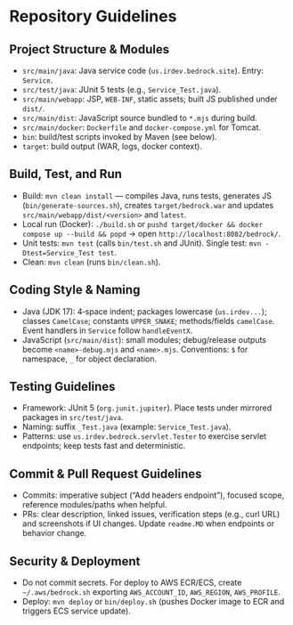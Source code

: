 # Repository Guidelines

## Project Structure & Modules
- `src/main/java`: Java service code (`us.irdev.bedrock.site`). Entry: `Service`.
- `src/test/java`: JUnit 5 tests (e.g., `Service_Test.java`).
- `src/main/webapp`: JSP, `WEB-INF`, static assets; built JS published under `dist/`.
- `src/main/dist`: JavaScript source bundled to `*.mjs` during build.
- `src/main/docker`: `Dockerfile` and `docker-compose.yml` for Tomcat.
- `bin`: build/test scripts invoked by Maven (see below).
- `target`: build output (WAR, logs, docker context).

## Build, Test, and Run
- Build: `mvn clean install` — compiles Java, runs tests, generates JS (`bin/generate-sources.sh`), creates `target/bedrock.war` and updates `src/main/webapp/dist/<version>` and `latest`.
- Local run (Docker): `./build.sh` or `pushd target/docker && docker compose up --build && popd` → open `http://localhost:8082/bedrock/`.
- Unit tests: `mvn test` (calls `bin/test.sh` and JUnit). Single test: `mvn -Dtest=Service_Test test`.
- Clean: `mvn clean` (runs `bin/clean.sh`).

## Coding Style & Naming
- Java (JDK 17): 4‑space indent; packages lowercase (`us.irdev...`); classes `CamelCase`; constants `UPPER_SNAKE`; methods/fields `camelCase`. Event handlers in `Service` follow `handleEventX`.
- JavaScript (`src/main/dist`): small modules; debug/release outputs become `<name>-debug.mjs` and `<name>.mjs`. Conventions: `$` for namespace, `_` for object declaration.

## Testing Guidelines
- Framework: JUnit 5 (`org.junit.jupiter`). Place tests under mirrored packages in `src/test/java`.
- Naming: suffix `_Test.java` (example: `Service_Test.java`).
- Patterns: use `us.irdev.bedrock.servlet.Tester` to exercise servlet endpoints; keep tests fast and deterministic.

## Commit & Pull Request Guidelines
- Commits: imperative subject (“Add headers endpoint”), focused scope, reference modules/paths when helpful.
- PRs: clear description, linked issues, verification steps (e.g., curl URL) and screenshots if UI changes. Update `readme.MD` when endpoints or behavior change.

## Security & Deployment
- Do not commit secrets. For deploy to AWS ECR/ECS, create `~/.aws/bedrock.sh` exporting `AWS_ACCOUNT_ID`, `AWS_REGION`, `AWS_PROFILE`.
- Deploy: `mvn deploy` or `bin/deploy.sh` (pushes Docker image to ECR and triggers ECS service update).

